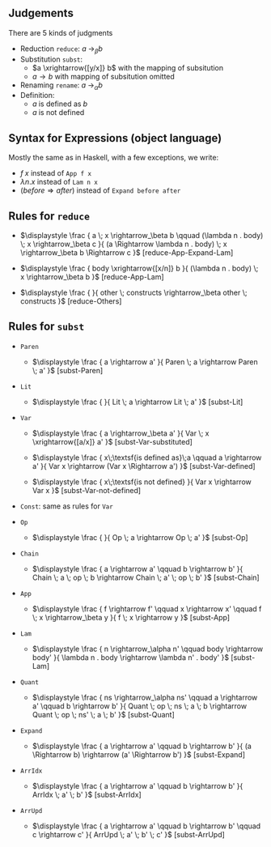 <!-- markdownlint-disable MD028 MD024 -->
## Judgements 

There are 5 kinds of judgments 

- Reduction `reduce`: $\displaystyle a\; \rightarrow_\beta b$
- Substitution `subst`: 
  - $a \xrightarrow{[y/x]} b$ with the mapping of subsitution 
  - $a \rightarrow b$ with mapping of subsitution omitted 
- Renaming `rename`: $\displaystyle a\; \rightarrow_\alpha b$
- Definition: 
  - $a\;\textsf{is defined as}\;b$
  - $a\;\textsf{is not defined}$

## Syntax for Expressions (object language)

Mostly the same as in Haskell, with a few exceptions, we write:

* $f\;x$ instead of `App f x`
* $\lambda n . x$ instead of `Lam n x`
* $(before \Rightarrow after)$ instead of `Expand before after`

## Rules for `reduce`

-  $\displaystyle \frac
      { a \; x \rightarrow_\beta b 
          \qquad 
        (\lambda n . body) \; x \rightarrow_\beta c 
      }{
        (a \Rightarrow \lambda n . body) \; x \rightarrow_\beta b \Rightarrow  c 
      }$ [reduce-App-Expand-Lam]

- $\displaystyle \frac
    { body \xrightarrow{[x/n]} b 
    }{
      (\lambda n . body) \; x \rightarrow_\beta b
    }$ [reduce-App-Lam] 

- $\displaystyle \frac
    { 
    }{
      other \; constructs \rightarrow_\beta other \; constructs
    }$ [reduce-Others] 

## Rules for `subst`

- `Paren` 
  - $\displaystyle \frac
        { a \rightarrow a'
        }{
          Paren \; a \rightarrow Paren \; a'
        }$ [subst-Paren]

- `Lit` 
  - $\displaystyle \frac
        { 
        }{
          Lit \; a \rightarrow Lit \; a'
        }$ [subst-Lit]

- `Var`
  
  - $\displaystyle \frac
        { 
          a \rightarrow_\beta a' 
        }{
          Var \; x \xrightarrow{[a/x]} a'
        }$ [subst-Var-substituted]

  - $\displaystyle \frac
        { 
          x\;\textsf{is defined as}\;a
            \qquad
          a \rightarrow a'
        }{
          Var x \rightarrow (Var x \Rightarrow a')
        }$ [subst-Var-defined]

  - $\displaystyle \frac
        { 
          x\;\textsf{is not defined}
        }{
          Var x \rightarrow Var x
        }$ [subst-Var-not-defined]


- `Const`: same as rules for `Var`

- `Op` 
  - $\displaystyle \frac
        { 
        }{
          Op \; a \rightarrow Op \; a'
        }$ [subst-Op]

- `Chain` 
  - $\displaystyle \frac
        { 
          a \rightarrow a'
            \qquad
          b \rightarrow b'
        }{
          Chain \; a \; op \; b \rightarrow Chain \; a' \; op \; b'
        }$ [subst-Chain]

- `App` 
  - $\displaystyle \frac
        { 
          f \rightarrow f'
            \qquad
          x \rightarrow x'
            \qquad
          f \; x \rightarrow_\beta y
        }{
          f \; x \rightarrow y
        }$ [subst-App]

- `Lam` 
  - $\displaystyle \frac
        { 
          n \rightarrow_\alpha n'
            \qquad
          body \rightarrow body'
        }{
          \lambda n . body \rightarrow \lambda n' . body'
        }$ [subst-Lam]

- `Quant` 
  - $\displaystyle \frac
        { 
          ns \rightarrow_\alpha ns'
            \qquad
          a \rightarrow a'
            \qquad
          b \rightarrow b'
        }{
          Quant \; op \; ns \; a \; b \rightarrow Quant \; op \; ns' \; a \; b'
        }$ [subst-Quant]

- `Expand` 
  - $\displaystyle \frac
        { a \rightarrow a'
            \qquad
          b \rightarrow b'
        }{
          (a \Rightarrow b) \rightarrow (a' \Rightarrow b')
        }$ [subst-Expand]

- `ArrIdx` 
  - $\displaystyle \frac
        { a \rightarrow a'
            \qquad
          b \rightarrow b'
        }{
          ArrIdx \; a' \; b'
        }$ [subst-ArrIdx]


- `ArrUpd` 
  - $\displaystyle \frac
        { a \rightarrow a'
            \qquad
          b \rightarrow b'
            \qquad
          c \rightarrow c'
        }{
          ArrUpd \; a' \; b' \; c'
        }$ [subst-ArrUpd]
